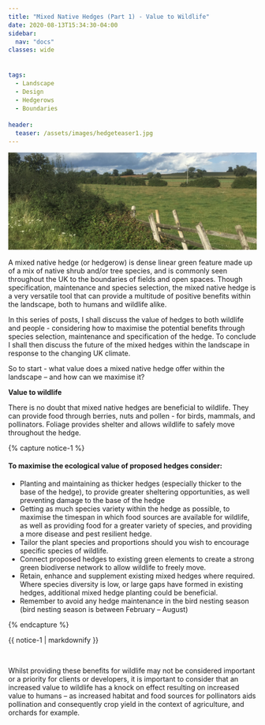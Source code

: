 ```yaml
---
title: "Mixed Native Hedges (Part 1) - Value to Wildlife"
date: 2020-08-13T15:34:30-04:00
sidebar:
  nav: "docs"
classes: wide


tags:
  - Landscape
  - Design
  - Hedgerows
  - Boundaries
  
header:
  teaser: /assets/images/hedgeteaser1.jpg
---
```


<img src="/assets/images/hedgeteaser1.jpg" alt="no-alignment">

A mixed native hedge (or hedgerow) is dense linear green feature made up of a mix of native shrub and/or tree species, and is commonly seen throughout the UK to the boundaries of fields and open spaces. Though specification, maintenance and species selection, the mixed native hedge is a very versatile tool that can provide a multitude of positive benefits within the landscape, both to humans and wildlife alike.


In this series of posts, I shall discuss the value of hedges to both wildlife and people - considering how to maximise the potential benefits through species selection, maintenance and specification of the hedge. To conclude I shall then discuss the future of the mixed hedges within the landscape in response to the changing UK climate.

So to start - what value does a mixed native hedge offer within the landscape – and how can we maximise it?

**Value to wildlife**

There is no doubt that mixed native hedges are beneficial to wildlife. They can provide food through berries, nuts and pollen - for birds,  mammals, and pollinators. Foliage provides shelter and allows wildlife to safely move throughout the hedge.

{% capture notice-1 %}
#### To maximise the ecological value of proposed hedges consider:

* Planting and maintaining as thicker hedges (especially thicker to the base of the hedge), to provide greater sheltering opportunities, as well preventing damage to the base of the hedge 
* Getting as much species variety within the hedge as possible, to maximise the timespan in which food sources are available for wildlife, as well as providing food for a greater variety of species, and providing a more disease and pest resilient hedge. 
* Tailor the plant species and proportions should you wish to encourage specific species of wildlife.
* Connect proposed hedges to existing green elements to create a strong green biodiverse network to allow wildlife to freely move.
* Retain, enhance and supplement existing mixed hedges where required. Where species diversity is low, or large gaps have formed in existing hedges, additional mixed hedge planting could be beneficial. 
* Remember to avoid any hedge maintenance in the bird nesting season (bird nesting season is between February – August)

{% endcapture %}

<div class="notice">
  {{ notice-1 | markdownify }}
</div>

<figure style="width: 400px" class="align-right">
  <img src="http://placehold.it/300x200" alt="">
</figure>

Whilst providing these benefits for wildlife may not be considered important or a priority for clients or developers, it is important to consider that an increased value to wildlife has a knock on effect resulting on increased value to humans – as increased habitat and food sources for pollinators aids pollination and consequently crop yield in the context of agriculture, and orchards for example.

